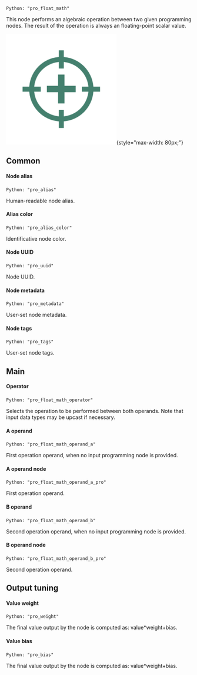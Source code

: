 `Python: "pro_float_math"`

This node performs an algebraic operation between two given programming nodes. The result of the operation is always an floating-point scalar value.

![Icon](pro_float_math_swatch.png "Icon"){style="max-width: 80px;"}

## Common

#### Node alias
`Python: "pro_alias"`

Human-readable node alias.

#### Alias color
`Python: "pro_alias_color"`

Identificative node color.

#### Node UUID
`Python: "pro_uuid"`

Node UUID.

#### Node metadata
`Python: "pro_metadata"`

User-set node metadata.

#### Node tags
`Python: "pro_tags"`

User-set node tags.

## Main

#### Operator
`Python: "pro_float_math_operator"`

Selects the operation to be performed between both operands. Note that input data types may be upcast if necessary.

#### A operand
`Python: "pro_float_math_operand_a"`

First operation operand, when no input programming node is provided.

#### A operand node
`Python: "pro_float_math_operand_a_pro"`

First operation operand.

#### B operand
`Python: "pro_float_math_operand_b"`

Second operation operand, when no input programming node is provided.

#### B operand node
`Python: "pro_float_math_operand_b_pro"`

Second operation operand.

## Output tuning

#### Value weight
`Python: "pro_weight"`

The final value output by the node is computed as: value*weight+bias.

#### Value bias
`Python: "pro_bias"`

The final value output by the node is computed as: value*weight+bias.

